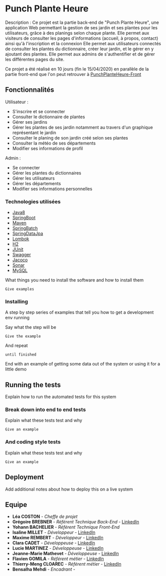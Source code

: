 # Punch Plante Heure

Description :
Ce projet est la partie back-end de "Punch Plante Heure", une application Web permettant la gestion de ses jardin et ses plantes pour les utilisateurs, grâce à des planings selon chaque plante.
Elle permet aux visiteurs de consulter les pages d'informations (accueil, à propos, contact) ainsi qu'à l'inscription et la connexion
Elle permet aux utilisateurs connectés de consulter les plantes du dictionnaire, créer leur jardin, et le gérer en y ajoutant des plantes.
Elle permet aux admins de s'authentifier et de gérer les différentes pages du site.

Ce projet a été réalisé en 10 jours (fin le 15/04/2020) en parallèle de la partie front-end que l'on peut retrouver à [PunchPlanteHeure-Front](https://gitlab.com/YohannB-cat/punchplanteheure-front/-/blob/dev/README.md)


## Fonctionnalités

Utilisateur :
- S'inscrire et se connecter
- Consulter le dictionnaire de plantes 
- Gérer ses jardins
- Gérer les plantes de ses jardin notamment au travers d'un graphique représentant le jardin
- Consulter le planing de son jardin créé selon ses plantes
- Consulter la météo de ses départements
- Modifier ses informations de profil


Admin :
- Se connecter
- Gérer les plantes du dictionnaires
- Gérer les utilisateurs
- Gérer les départements
- Modifier ses informations personnelles


### Technologies utilisées

* [Java8](https://www.oracle.com/technetwork/java/javase/overview/java8-2100321.html)
* [SpringBoot](https://spring.io/projects/spring-boot)
* [Maven](https://maven.apache.org/)
* [SpringBatch](https://spring.io/projects/spring-batch)
* [SpringDataJpa](https://spring.io/projects/spring-data-jpa)
* [Lombok](https://projectlombok.org/)
* [H2](https://www.h2database.com/html/main.html)
* [JUnit](https://junit.org/junit5/)
* [Swagger](https://swagger.io/)
* [Jacoco](https://www.jacoco.org/)
* [Sonar](https://www.sonarqube.org/)
* [MySQL](https://www.mysql.com/fr/)




What things you need to install the software and how to install them

```
Give examples
```

### Installing

A step by step series of examples that tell you how to get a development env running

Say what the step will be

```
Give the example
```

And repeat

```
until finished
```

End with an example of getting some data out of the system or using it for a little demo

## Running the tests

Explain how to run the automated tests for this system

### Break down into end to end tests

Explain what these tests test and why

```
Give an example
```

### And coding style tests

Explain what these tests test and why

```
Give an example
```

## Deployment

Add additional notes about how to deploy this on a live system


## Equipe

* **Léa COSTON** - *Cheffe de projet* 
* **Grégoire BREBNER** - *Référent Technique Back-End* - [LinkedIn](www.linkedin.com/in/gregoire-brebner-40115249)
* **Yohann BACHELIER** - *Référent Technique Front-End* 
* **Isaline MILLET** - *Développeur* - [LinkedIn](https://www.linkedin.com/in/isaline-millet)
* **Maxime REMBERT** - *Développeur* - [LinkedIn](www.linkedin.com/in/maxime-rembert)
* **Clara CADET** - *Développeuse* - [LinkedIn](https://www.linkedin.com/in/clara-cadet/)
* **Lucie MARTINEZ** - *Développeuse* - [LinkedIn](http://linkedin.com/in/lucie-f-martinez-1129-1230)
* **Jeanne-Marie Mathevet** - *Développeuse* - [LinkedIn](www.linkedin.com/in/jeannemariemathevet)
* **Flavien GOMILA** - *Référent métier* - [LinkedIn](https://www.linkedin.com/in/flavien-gomila)
* **Thierry-Meng CLOAREC** - *Référent métier* - [LinkedIn](www.linkedin.com/in/thierry-meng-cloarec)
* **Bensalha Mehdi** - *Encadrant* - 





